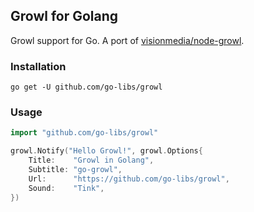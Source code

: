 Growl for Golang
----------------
Growl support for Go. A port of [visionmedia/node-growl][].

### Installation

```
go get -U github.com/go-libs/growl
```

### Usage

```go
import "github.com/go-libs/growl"

growl.Notify("Hello Growl!", growl.Options{
    Title:    "Growl in Golang",
    Subtitle: "go-growl",
    Url:      "https://github.com/go-libs/growl",
    Sound:    "Tink",
})
```


[visionmedia/node-growl]: https://github.com/visionmedia/node-growl
